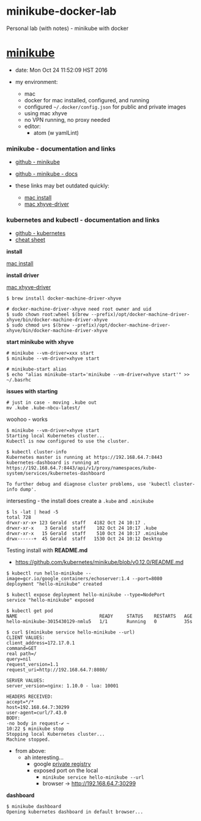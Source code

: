 # minikube-docker-lab
Personal lab (with notes) - minikube with docker

# [minikube](https://github.com/kubernetes/minikube)
- date: Mon Oct 24 11:52:09 HST 2016


- my environment:
	- mac
	- docker for mac installed, configured, and running
	- configured `~/.docker/config.json` for public and private images
	- using mac xhyve
	- no VPN running, no proxy needed
	- editor:
		- atom (w yamlLint)

### minikube - documentation and links
- [github - minikube](https://github.com/kubernetes/minikube)
- [github - minikube - docs](https://github.com/kubernetes/minikube/blob/master/docs/minikube.md)

- these links may bet outdated quickly:
	- [mac install](https://github.com/kubernetes/minikube/blob/v0.12.0/README.md)
	- [mac xhyve-driver](https://github.com/kubernetes/minikube/blob/v0.12.0/DRIVERS.md#xhyve-driver)

### kubernetes and kubectl - documentation and links
- [github - kubernetes](https://github.com/kubernetes/kubernetes)
- [cheat sheet](http://kubernetes.io/docs/user-guide/kubectl-cheatsheet/)

**install**

[mac install](https://github.com/kubernetes/minikube/blob/v0.12.0/README.md)


**install driver**

[mac xhyve-driver](https://github.com/kubernetes/minikube/blob/v0.12.0/DRIVERS.md#xhyve-driver)

```
$ brew install docker-machine-driver-xhyve

# docker-machine-driver-xhyve need root owner and uid
$ sudo chown root:wheel $(brew --prefix)/opt/docker-machine-driver-xhyve/bin/docker-machine-driver-xhyve
$ sudo chmod u+s $(brew --prefix)/opt/docker-machine-driver-xhyve/bin/docker-machine-driver-xhyve
```

**start minikube with xhyve**

```
# minikube --vm-driver=xxx start
$ minikube --vm-driver=xhyve start

# minikube-start alias
$ echo "alias minikube-start='minikube --vm-driver=xhyve start'" >> ~/.basrhc

```

**issues with starting**

```
# just in case - moving .kube out
mv .kube .kube-nbcu-latest/
```

woohoo - works

```
$ minikube --vm-driver=xhyve start
Starting local Kubernetes cluster...
Kubectl is now configured to use the cluster.
```

```
$ kubectl cluster-info
Kubernetes master is running at https://192.168.64.7:8443
kubernetes-dashboard is running at https://192.168.64.7:8443/api/v1/proxy/namespaces/kube-system/services/kubernetes-dashboard

To further debug and diagnose cluster problems, use 'kubectl cluster-info dump'.
```

intersesting - the install does create a `.kube` and `.minikube`

```
$ ls -lat | head -5
total 728
drwxr-xr-x+ 123 Gerald  staff   4182 Oct 24 10:17 .
drwxr-xr-x    3 Gerald  staff    102 Oct 24 10:17 .kube
drwxr-xr-x   15 Gerald  staff    510 Oct 24 10:17 .minikube
drwx------+  45 Gerald  staff   1530 Oct 24 10:12 Desktop
```

Testing install with **README.md**

- https://github.com/kubernetes/minikube/blob/v0.12.0/README.md

```
$ kubectl run hello-minikube --image=gcr.io/google_containers/echoserver:1.4 --port=8080
deployment "hello-minikube" created

$ kubectl expose deployment hello-minikube --type=NodePort
service "hello-minikube" exposed

$ kubectl get pod
NAME                              READY     STATUS    RESTARTS   AGE
hello-minikube-3015430129-nmlu5   1/1       Running   0          35s

$ curl $(minikube service hello-minikube --url)
CLIENT VALUES:
client_address=172.17.0.1
command=GET
real path=/
query=nil
request_version=1.1
request_uri=http://192.168.64.7:8080/

SERVER VALUES:
server_version=nginx: 1.10.0 - lua: 10001

HEADERS RECEIVED:
accept=*/*
host=192.168.64.7:30299
user-agent=curl/7.43.0
BODY:
-no body in request-✔ ~
10:22 $ minikube stop
Stopping local Kubernetes cluster...
Machine stopped.
```

- from above:
	- ah interesting...
		- google [private registry](https://cloud.google.com/container-registry/)
		- exposed port on the local
			- `minikube service hello-minikube --url`
			- browser -> http://192.168.64.7:30299

**dashboard**

```
$ minikube dashboard
Opening kubernetes dashboard in default browser...
```
